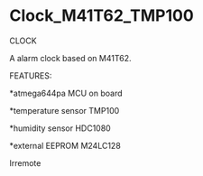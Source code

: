 # Clock_M41T62_TMP100
CLOCK

A alarm clock based on M41T62. 

FEATURES:

*atmega644pa MCU on board

*temperature sensor TMP100

*humidity sensor HDC1080

*external EEPROM M24LC128

Irremote



